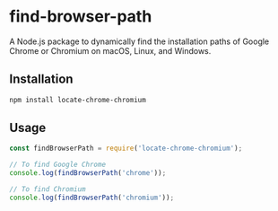 # find-browser-path

A Node.js package to dynamically find the installation paths of Google Chrome or Chromium on macOS, Linux, and Windows.

## Installation

```bash
npm install locate-chrome-chromium
```

## Usage

```javascript
const findBrowserPath = require('locate-chrome-chromium');

// To find Google Chrome
console.log(findBrowserPath('chrome'));

// To find Chromium
console.log(findBrowserPath('chromium'));
```